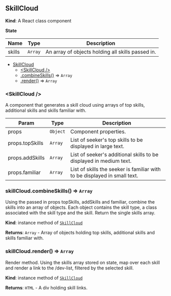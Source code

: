 <a name="SkillCloud"></a>

## SkillCloud

**Kind**: A React class component

**State**

| Name | Type | Description |
| --- | --- | --- |
| skills | <code>Array</code> | An array of objects holding all skills passed in. |


* [SkillCloud](#SkillCloud)
    * [\<SkillCloud />](#new_SkillCloud_new)
    * [.combineSkills()](#SkillCloud+combineSkills) ⇒ <code>Array</code>
    * [.render()](#SkillCloud+render) ⇒ <code>Array</code>

<a name="new_SkillCloud_new"></a>

### \<SkillCloud />
A component that generates a skill cloud using arrays of top skills, additional skills
and skills familiar with.


| Param | Type | Description |
| --- | --- | --- |
| props | <code>Object</code> | Component properties. |
| props.topSkills | <code>Array</code> | List of seeker's top skills to be displayed in large text. |
| props.addSkills | <code>Array</code> | List of seeker's additional skills to be displayed in medium text. |
| props.familiar | <code>Array</code> | List of skills the seeker is familiar with to be displayed in small text. |

<a name="SkillCloud+combineSkills"></a>

### skillCloud.combineSkills() ⇒ <code>Array</code>
Using the passed in props topSkills, addSkills and familiar, combine the skills into an array of
objects. Each object contains the skill type, a class associated with the skill type and the skill.
Return the single skills array.

**Kind**: instance method of [<code>SkillCloud</code>](#SkillCloud)

**Returns**: <code>Array</code> - Array of objects holding top skills, additional skills and skills familiar with.
<a name="SkillCloud+render"></a>

### skillCloud.render() ⇒ <code>Array</code>
Render method.
Using the skills array stored on state, map over each skill and render a link to the /dev-list,
filtered by the selected skill.

**Kind**: instance method of [<code>SkillCloud</code>](#SkillCloud)

**Returns**: <code>HTML</code> - A div holding skill links.